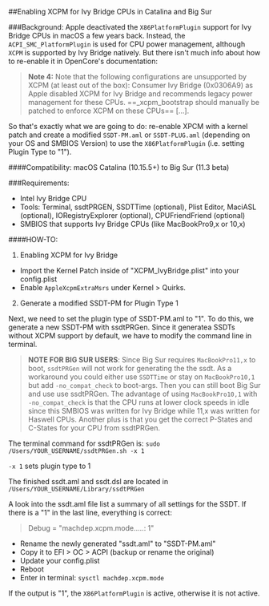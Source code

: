 ##Enabling XCPM for Ivy Bridge CPUs in Catalina and Big Sur

###Background: 
Apple deactivated the `X86PlatformPlugin` support for Ivy Bridge CPUs in macOS a few years back. Instead, the `ACPI_SMC_PlatformPlugin` is used for CPU power management, although `XCPM` is supported by Ivy Bridge natively. But there isn't much info about how to re-enable it in OpenCore's documentation:

> **Note 4:** Note that the following configurations are unsupported by XCPM (at least out of the box): Consumer Ivy Bridge (0x0306A9) as Apple disabled XCPM for Ivy Bridge and recommends legacy power management for these CPUs. ==_xcpm_bootstrap should manually be patched to enforce XCPM on these CPUs== […].

So that's exactly what we are going to do: re-enable XPCM with a kernel patch and create a modified `SSDT-PM.aml` or `SSDT-PLUG.aml` (depending on your OS and SMBIOS Version) to use the `X86PlatformPlugin` (i.e. setting Plugin Type to "1").

####Compatibility: macOS Catalina (10.15.5+) to Big Sur (11.3 beta)

###Requirements:

* Intel Ivy Bridge CPU
* Tools: Terminal, ssdtPRGEN, SSDTTime (optional), Plist Editor, MaciASL (optional), IORegistryExplorer (optional), CPUFriendFriend (optional)
* SMBIOS that supports Ivy Bridge CPUs (like MacBookPro9,x or 10,x)

####HOW-TO:

1) Enabling XCPM for Ivy Bridge

* Import the Kernel Patch inside of "XCPM_IvyBridge.plist" into your config.plist
* Enable `AppleXcpmExtraMsrs` under Kernel > Quirks.

2) Generate a modified SSDT-PM for Plugin Type 1

Next, we need to set the plugin type of SSDT-PM.aml to "1". To do this, we generate a new SSDT-PM with ssdtPRGen. Since it generatea SSDTs without XCPM support by default, we have to modify the command line in terminal.

> **NOTE FOR BIG SUR USERS**: Since Big Sur requires `MacBookPro11,x` to boot, `ssdtPRGen` will not work for generating the the ssdt. As a workaround you could either use `SSDTTime` or stay on `MacBookPro10,1` but add `-no_compat_check` to boot-args. Then you can still boot Big Sur and use use ssdtPRGen. The advantage of using `MacBookPro10,1` with `-no_compat_check` is that the CPU runs at lower clock speeds in idle since this SMBIOS was written for Ivy Bridge while 11,x was written for Haswell CPUs. Another plus is that you get the correct P-States and C-States for your CPU from ssdtPRGen.

The terminal command for ssdtPRGen is: `sudo /Users/YOUR_USERNAME/ssdtPRGen.sh -x 1`

`-x 1` sets plugin type to 1

The finished ssdt.aml and ssdt.dsl are located in `/Users/YOUR_USERNAME/Library/ssdtPRGen`

A look into the ssdt.aml file list a summary of all settings for the SSDT. If there is a "1" in the last line, everything is correct:

> Debug = "machdep.xcpm.mode.....: 1"

* Rename the newly generated "ssdt.aml" to "SSDT-PM.aml"
* Copy it to EFI > OC > ACPI (backup or rename the original)
* Update your config.plist
* Reboot
* Enter in terminal: `sysctl machdep.xcpm.mode`

If the output is "1", the `X86PlatformPlugin` is active, otherwise it is not active.


